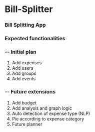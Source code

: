 # Bill-Splitter
### Bill Splitting App

### Expected functionalities
### -- Initial plan
1. Add expenses
2. Add users
3. Add groups
4. Add events

### -- Future extensions
1. Add budget
2. Add analysis and graph logic
3. Auto detection of expense type (NLP)
4. Pie according to expense category
5. Future planner
